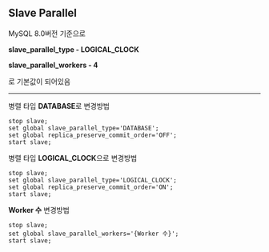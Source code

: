 ## Slave Parallel

MySQL 8.0버전 기준으로

**slave_parallel_type - LOGICAL_CLOCK**

**slave_parallel_workers - 4**

로 기본값이 되어있음

---

병렬 타입 **DATABASE**로 변경방법
```
stop slave;
set global slave_parallel_type='DATABASE';
set global replica_preserve_commit_order='OFF'; 
start slave;
```

병렬 타입 **LOGICAL_CLOCK**으로 변경방법
```
stop slave;
set global slave_parallel_type='LOGICAL_CLOCK';
set global replica_preserve_commit_order='ON'; 
start slave;
```

**Worker 수** 변경방법
```
stop slave;
set global slave_parallel_workers='{Worker 수}';
start slave;
```